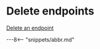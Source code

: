 <!-- SPDX-License-Identifier: CC-BY-4.0 -->
<!-- Copyright Contributors to the ODPi Egeria project. -->

# Delete endpoints

[Delete an endpoint](../../data-engine-server/docs/scenarios/delete-endpoint.md)

---8<-- "snippets/abbr.md"
